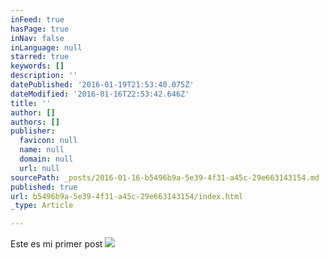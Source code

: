 ```yaml
---
inFeed: true
hasPage: true
inNav: false
inLanguage: null
starred: true
keywords: []
description: ''
datePublished: '2016-01-19T21:53:40.075Z'
dateModified: '2016-01-16T22:53:42.646Z'
title: ''
author: []
authors: []
publisher:
  favicon: null
  name: null
  domain: null
  url: null
sourcePath: _posts/2016-01-16-b5496b9a-5e39-4f31-a45c-29e663143154.md
published: true
url: b5496b9a-5e39-4f31-a45c-29e663143154/index.html
_type: Article

---
```

Este es mi primer post
![](https://the-grid-user-content.s3-us-west-2.amazonaws.com/91a857a7-d6bc-48d9-b4f3-544315824c70.jpg)
